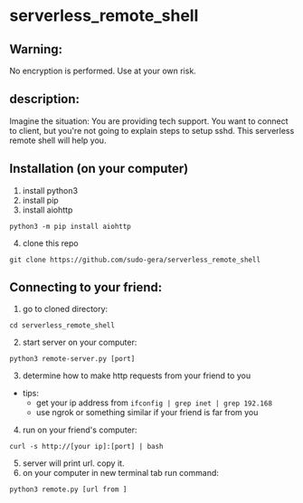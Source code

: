 # serverless_remote_shell
## Warning:
No encryption is performed. Use at your own risk.
## description:
Imagine the situation:
You are providing tech support. You want to connect to client, but you're not going to explain steps to setup sshd. This serverless remote shell will help you.
## Installation (on your computer)
1. install python3
2. install pip
3. install aiohttp
```
python3 -m pip install aiohttp
```
4. clone this repo
```
git clone https://github.com/sudo-gera/serverless_remote_shell
```
## Connecting to your friend:
1. go to cloned directory:
```
cd serverless_remote_shell
```
2. start server on your computer:
```
python3 remote-server.py [port]
```
3. determine how to make http requests from your friend to you
- tips:
  - get your ip address from `ifconfig | grep inet | grep 192.168`
  - use ngrok or something similar if your friend is far from you
4. run on your friend's computer:
```
curl -s http://[your ip]:[port] | bash
```
5. server will print url. copy it.
5. on your computer in new terminal tab run command:
```
python3 remote.py [url from ]
```
